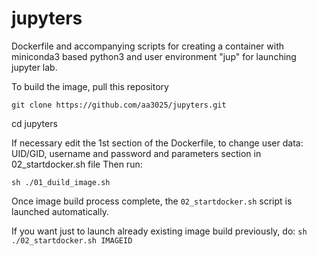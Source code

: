 # jupyters

Dockerfile and accompanying scripts for creating a container with miniconda3 based python3 and user environment "jup" for launching jupyter lab.

To build the image, pull this repository

`git clone https://github.com/aa3025/jupyters.git`

cd jupyters

If necessary edit the 1st section of the Dockerfile, to change user data: UID/GID, username and password and parameters section in 02_startdocker.sh file
Then run:

`sh ./01_duild_image.sh`

Once image build process complete, the `02_startdocker.sh` script is launched automatically.

If you want just to launch already existing image build previously, do:
`sh ./02_startdocker.sh IMAGEID`

